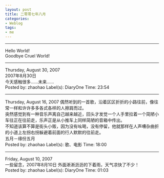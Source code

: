 ```yaml
---
layout: post
title: 二零零七年八月
categories:
- Weblog
tags:
- me
---
```

**********
Hello World!    
Goodbye Cruel World!
**********
Thursday, August 30, 2007    
2007年8月30日    
今天感触很多……未来……    
Posted by: zhaohao Label(s): DiaryOne Time: 23:54
**********
Thursday, August 16, 2007
偶然听到的一首歌，沿着区区折折的小路往前，像往常一样和许许多多各式各样的人擦肩而过。    
突然感觉到有一种音乐声离自己越来越近，回头才发觉一个人手里拉着一个简陋小车往正在往前走，乐声正是从小推车上同样简陋的音箱中传出。    
不知道该算不算是街头小贩，因为没有吆喝，没有停留，他就那样在人声嘈杂曲折的小道上左拐右拐躲避着前面的行人默默的往前走。     
五月－缘份五月    
Posted by: zhaohao Label(s): 歌、电影 Time: 18:00
**********
Friday, August 10, 2007    
一些留念，2007年8月10日 外面淅淅沥沥的下着雨，天气凉快了不少！    
Posted by: zhaohao Label(s): DiaryOne Time: 01:03